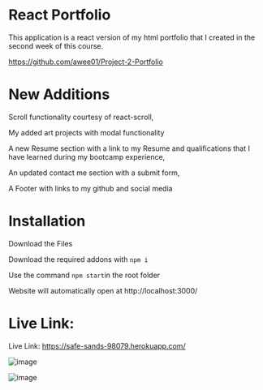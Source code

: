 # React Portfolio

This application is a react version of my html portfolio that I created in the second week of this course.

https://github.com/awee01/Project-2-Portfolio



# New Additions

Scroll functionality courtesy of react-scroll,

My added art projects with modal functionality

A new Resume section with a link to my Resume and qualifications that I have learned during my bootcamp experience, 

An updated contact me section with a submit form,

A Footer with links to my github and social media


# Installation

Download the Files

Download the required addons with 
`npm i`

Use the command `npm start`in the root folder

Website will automatically open at  http://localhost:3000/

# Live Link:



Live Link: https://safe-sands-98079.herokuapp.com/

![image](https://user-images.githubusercontent.com/85651950/142716582-37c39462-4003-4a9e-9502-8743ac657062.png)

![image](https://user-images.githubusercontent.com/85651950/142716589-afb6f9a8-4c81-4ee2-bc04-4c75a382a6d8.png)










